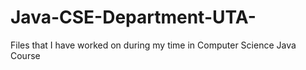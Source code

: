 # Java-CSE-Department-UTA-
Files that I have worked on during my time in Computer Science Java Course
